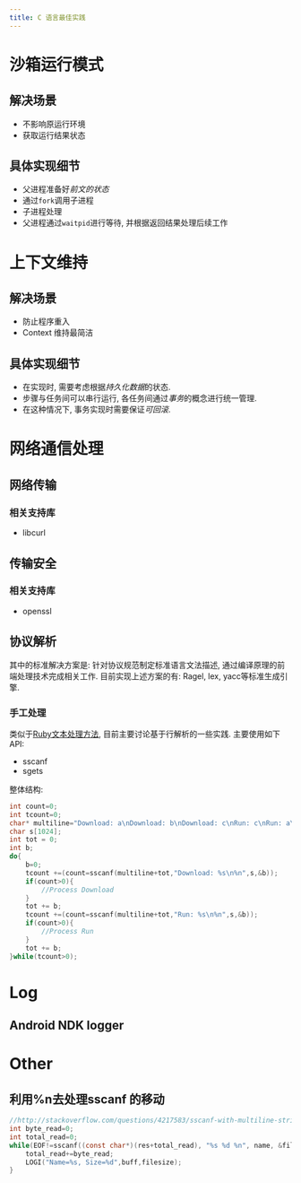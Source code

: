 ```yaml
---
title: C 语言最佳实践
---
```


# 沙箱运行模式

## 解决场景

- 不影响原运行环境
- 获取运行结果状态

## 具体实现细节

- 父进程准备好*前文的状态*
- 通过`fork`调用子进程
- 子进程处理
- 父进程通过`waitpid`进行等待, 并根据返回结果处理后续工作

<script src="http://gist.github.com/qianjigui/8644808.js"></script>

# 上下文维持

## 解决场景
- 防止程序重入
- Context 维持最简洁

## 具体实现细节

- 在实现时, 需要考虑根据*持久化数据*的状态.
- 步骤与任务间可以串行运行, 各任务间通过*事务*的概念进行统一管理.
- 在这种情况下, 事务实现时需要保证*可回滚*.

<script src="https://gist.github.com/qianjigui/8663359.js"></script>



# 网络通信处理

## 网络传输

### 相关支持库
- libcurl

## 传输安全

### 相关支持库
- openssl

## 协议解析

其中的标准解决方案是: 针对协议规范制定标准语言文法描述, 通过编译原理的前端处理技术完成相关工作.
目前实现上述方案的有: Ragel, lex, yacc等标准生成引擎.

### 手工处理
类似于[Ruby文本处理方法](<%=(../ruby/TextProcessing)l%>), 目前主要讨论基于行解析的一些实践.
主要使用如下API:
- sscanf
- sgets

整体结构:
```c
int count=0;
int tcount=0;
char* multiline="Download: a\nDownload: b\nDownload: c\nRun: c\nRun: a\n";
char s[1024];
int tot = 0;
int b;
do{
    b=0;
    tcount +=(count=sscanf(multiline+tot,"Download: %s\n%n",s,&b));
    if(count>0){
        //Process Download
    }
    tot += b;
    tcount +=(count=sscanf(multiline+tot,"Run: %s\n%n",s,&b));
    if(count>0){
        //Process Run
    }
    tot += b;
}while(tcount>0);
```

# Log

## Android NDK logger

<script src="https://gist.github.com/qianjigui/8910802.js"></script>

# Other

## 利用%n去处理sscanf 的移动

```c
//http://stackoverflow.com/questions/4217583/sscanf-with-multiline-string
int byte_read=0;
int total_read=0;
while(EOF!=sscanf((const char*)(res+total_read), "%s %d %n", name, &filesize, &byte_read)){
    total_read+=byte_read;
    LOGI("Name=%s, Size=%d",buff,filesize);
}
```

